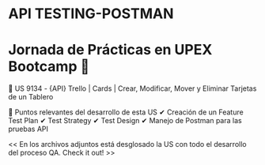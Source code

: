 # API TESTING-POSTMAN 
# Jornada de Prácticas en UPEX Bootcamp 🌟

 🔵 US 9134 - {API} Trello | Cards | Crear, Modificar, Mover y Eliminar Tarjetas de un Tablero

 🔰 Puntos relevantes del desarrollo de esta US 
  ✔ Creación de un Feature Test Plan
    ✔ Test Strategy
      ✔ Test Design
        ✔ Manejo de Postman para las pruebas API
        
  << En los archivos adjuntos está desglosado la US con todo el desarrollo del proceso QA. Check it out! >>
    
